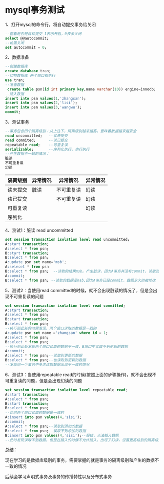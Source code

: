 # mysql事务测试

1、打开mysql的命令行，将自动提交事务给关闭

```sql
--查看是否是自动提交 1表示开启，0表示关闭
select @@autocommit;
--设置关闭
set autocommit = 0;
```

2、数据准备

```sql
--创建数据库
create database tran;
--切换数据库 两个窗口都执行
use tran;
--准备数据
 create table psn(id int primary key,name varchar(10)) engine=innodb;
--插入数据
insert into psn values(1,'zhangsan');
insert into psn values(2,'lisi');
insert into psn values(3,'wangwu');
commit;
```

3、测试事务

```sql
--事务包含四个隔离级别：从上往下，隔离级别越来越高，意味着数据越来越安全
read uncommitted; 	--读未提交
read commited;		--读已提交
repeatable read;	--可重复读
serializable;		--序列化执行，串行执行
--产生数据不一致的情况：
脏读
不可重复读
幻读
```

| 隔离级别 | 异常情况 | 异常情况   | 异常情况 |
| -------- | -------- | ---------- | -------- |
| 读未提交 | 脏读     | 不可重复读 | 幻读     |
| 读已提交 |          | 不可重复读 | 幻读     |
| 可重复读 |          |            | 幻读     |
| 序列化   |          |            |          |



4、测试1：脏读 read uncommitted

```sql
set session transaction isolation level read uncommitted;
A:start transaction;
A:select * from psn;
B:start transaction;
B:select * from psn;
A:update psn set name='msb';
A:selecet * from psn
B:select * from psn;  --读取的结果msb。产生脏读，因为A事务并没有commit，读取到了不存在的数据
A:commit;
B:select * from psn; --读取的数据是msb,因为A事务已经commit，数据永久的被修改
```

5、测试2：当使用read committed的时候，就不会出现脏读的情况了，但是会出现不可重复读的问题

```sql
set session transaction isolation level read committed;
A:start transaction;
A:select * from psn;
B:start transaction;
B:select * from psn;
--执行到此处的时候发现，两个窗口读取的数据是一致的
A:update psn set name ='zhangsan' where id = 1;
A:select * from psn;
B:select * from psn;
--执行到此处发现两个窗口读取的数据不一致，B窗口中读取不到更新的数据
A:commit;
A:select * from psn;--读取到更新的数据
B:select * from psn;--也读取到更新的数据
--发现同一个事务中多次读取数据出现不一致的情况
```

6、测试3：当使用repeatable read的时候(按照上面的步骤操作)，就不会出现不可重复读的问题，但是会出现幻读的问题

```sql
set session transaction isolation level repeatable read;
A:start transaction;
A:select * from psn;
B:start transaction;
B:select * from psn;
--此时两个窗口读取的数据是一致的
A:insert into psn values(4,'sisi');
A:commit;
A:select * from psn;--读取到添加的数据
B:select * from psn;--读取不到添加的数据
B:insert into psn values(4,'sisi');--报错，无法插入数据
--此时发现读取不到数据，但是在插入的时候不允许插入，出现了幻读，设置更高级别的隔离级别即可解决
```



总结：

​	现在学习的是数据库级别的事务，需要掌握的就是事务的隔离级别和产生的数据不一致的情况

后续会学习声明式事务及事务的传播特性以及分布式事务